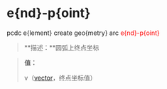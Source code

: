 # e{nd}-p{oint}
pcdc e{lement} create geo{metry} arc <span style='color: red;'>e{nd}-p{oint}</span>
> **描述：**圆弧上终点坐标

> 
> **值：**
> 
> v（[vector](数据类型/vector/)，终点坐标值）

